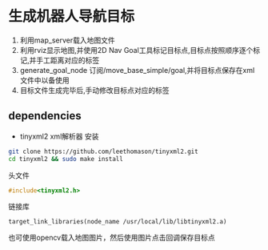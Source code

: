 # 生成机器人导航目标

1. 利用map_server载入地图文件
2. 利用rviz显示地图,并使用2D Nav Goal工具标记目标点,目标点按照顺序逐个标记,并手工距离对应的标签
3. generate_goal_node 订阅/move_base_simple/goal,并将目标点保存在xml文件中以备使用
4. 目标文件生成完毕后,手动修改目标点对应的标签


## dependencies
- tinyxml2 xml解析器
安装
```bash
git clone https://github.com/leethomason/tinyxml2.git
cd tinyxml2 && sudo make install
```
头文件
```c++
#include<tinyxml2.h>
```
链接库
```
target_link_libraries(node_name /usr/local/lib/libtinyxml2.a)
```


也可使用opencv载入地图图片，然后使用图片点击回调保存目标点